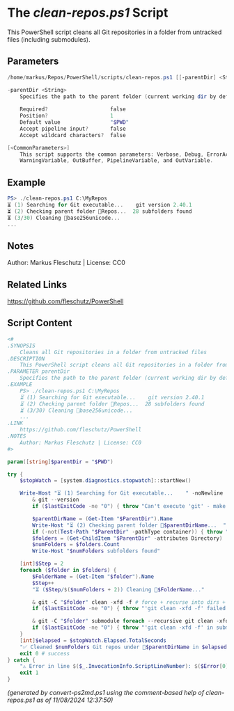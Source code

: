 The *clean-repos.ps1* Script
===========================

This PowerShell script cleans all Git repositories in a folder from untracked files (including submodules).

Parameters
----------
```powershell
/home/markus/Repos/PowerShell/scripts/clean-repos.ps1 [[-parentDir] <String>] [<CommonParameters>]

-parentDir <String>
    Specifies the path to the parent folder (current working dir by default)
    
    Required?                    false
    Position?                    1
    Default value                "$PWD"
    Accept pipeline input?       false
    Accept wildcard characters?  false

[<CommonParameters>]
    This script supports the common parameters: Verbose, Debug, ErrorAction, ErrorVariable, WarningAction, 
    WarningVariable, OutBuffer, PipelineVariable, and OutVariable.
```

Example
-------
```powershell
PS> ./clean-repos.ps1 C:\MyRepos
⏳ (1) Searching for Git executable...    git version 2.40.1
⏳ (2) Checking parent folder 📂Repos...  28 subfolders found
⏳ (3/30) Cleaning 📂base256unicode...
...

```

Notes
-----
Author: Markus Fleschutz | License: CC0

Related Links
-------------
https://github.com/fleschutz/PowerShell

Script Content
--------------
```powershell
<#
.SYNOPSIS
	Cleans all Git repositories in a folder from untracked files 
.DESCRIPTION
	This PowerShell script cleans all Git repositories in a folder from untracked files (including submodules).
.PARAMETER parentDir
	Specifies the path to the parent folder (current working dir by default)
.EXAMPLE
	PS> ./clean-repos.ps1 C:\MyRepos
	⏳ (1) Searching for Git executable...    git version 2.40.1
	⏳ (2) Checking parent folder 📂Repos...  28 subfolders found
	⏳ (3/30) Cleaning 📂base256unicode...
	...
.LINK
	https://github.com/fleschutz/PowerShell
.NOTES
	Author: Markus Fleschutz | License: CC0
#>

param([string]$parentDir = "$PWD")

try {
	$stopWatch = [system.diagnostics.stopwatch]::startNew()

	Write-Host "⏳ (1) Searching for Git executable...    " -noNewline
        & git --version
        if ($lastExitCode -ne "0") { throw "Can't execute 'git' - make sure Git is installed and available" }

        $parentDirName = (Get-Item "$ParentDir").Name
        Write-Host "⏳ (2) Checking parent folder 📂$parentDirName...  " -noNewline
        if (-not(Test-Path "$ParentDir" -pathType container)) { throw "Can't access folder: $ParentDir" }
        $folders = (Get-ChildItem "$ParentDir" -attributes Directory)
        $numFolders = $folders.Count
        Write-Host "$numFolders subfolders found"

	[int]$Step = 2
	foreach ($folder in $folders) {
		$FolderName = (Get-Item "$folder").Name
		$Step++
		"⏳ ($Step/$($numFolders + 2)) Cleaning 📂$FolderName..."

		& git -C "$folder" clean -xfd -f # force + recurse into dirs + don't use the standard ignore rules
		if ($lastExitCode -ne "0") { throw "'git clean -xfd -f' failed with exit code $lastExitCode" }

		& git -C "$folder" submodule foreach --recursive git clean -xfd -f 
		if ($lastExitCode -ne "0") { throw "'git clean -xfd -f' in submodules failed with exit code $lastExitCode" }
	}
	[int]$elapsed = $stopWatch.Elapsed.TotalSeconds
	"✅ Cleaned $numFolders Git repos under 📂$parentDirName in $elapsed sec"
	exit 0 # success
} catch {
	"⚠️ Error in line $($_.InvocationInfo.ScriptLineNumber): $($Error[0])"
	exit 1
}
```

*(generated by convert-ps2md.ps1 using the comment-based help of clean-repos.ps1 as of 11/08/2024 12:37:50)*
